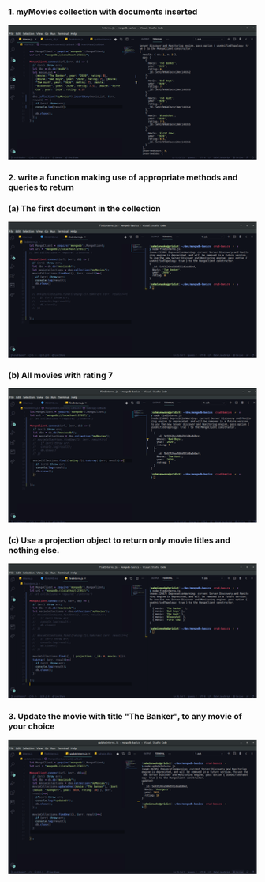 ### 1. myMovies collection with documents inserted
<img src="images/internsjs1.png">

### 2. write a function making use of appropriate methods and queries to return
### (a) The first document in the collection 
<img src="images/first_document_in_collection.png">

### (b) All movies with rating 7
<img src="images/movies_with_rating_7.png">

### (c) Use a projection object to return only movie titles and nothing else. 
<img src="images/movie_title.png">

### 3. Update the movie with title "The Banker", to any movie of your choice
<img src="images/update_movie.png">

